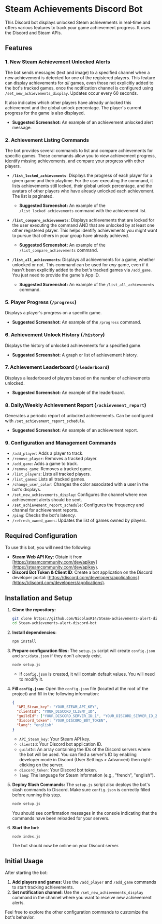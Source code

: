 # Steam Achievements Discord Bot

This Discord bot displays unlocked Steam achievements in real-time and offers various features to track your game achievement progress. It uses the Discord and Steam APIs.

## Features

### 1. New Steam Achievement Unlocked Alerts

The bot sends messages (text and image) to a specified channel when a new achievement is detected for one of the registered players. This feature can display achievements for *all* games, even those not explicitly added to the bot's tracked games, once the notification channel is configured using `/set_new_achievements_display`. Updates occur every 60 seconds.

It also indicates which other players have already unlocked this achievement and the global unlock percentage. The player's current progress for the game is also displayed.

*   **Suggested Screenshot:** An example of an achievement unlocked alert message.

### 2. Achievement Listing Commands

The bot provides several commands to list and compare achievements for specific games. These commands allow you to view achievement progress, identify missing achievements, and compare your progress with other players.

*   **`/list_locked_achievements`**: Displays the progress of each player for a given game and their playtime. For the user executing the command, it lists achievements still locked, their global unlock percentage, and the avatars of other players who have already unlocked each achievement. The list is paginated.
    *   **Suggested Screenshot:** An example of the `/list_locked_achievements` command with the achievement list.

*   **`/list_compare_achievements`**: Displays achievements that are locked for the user executing the command AND that are unlocked by at least one other registered player. This helps identify achievements you might want to pursue that others in your group have already achieved.
    *   **Suggested Screenshot:** An example of the `/list_compare_achievements` command.

*   **`/list_all_achievements`**: Displays all achievements for a game, whether unlocked or not. This command can be used for *any* game, even if it hasn't been explicitly added to the bot's tracked games via `/add_game`. You just need to provide the game's App ID.
    *   **Suggested Screenshot:** An example of the `/list_all_achievements` command.

### 5. Player Progress (`/progress`)

Displays a player's progress on a specific game.

*   **Suggested Screenshot:** An example of the `/progress` command.

### 6. Achievement Unlock History (`/history`)

Displays the history of unlocked achievements for a specified game.

*   **Suggested Screenshot:** A graph or list of achievement history.

### 7. Achievement Leaderboard (`/leaderboard`)

Displays a leaderboard of players based on the number of achievements unlocked.

*   **Suggested Screenshot:** An example of the leaderboard.

### 8. Daily/Weekly Achievement Report (`/achievement_report`)

Generates a periodic report of unlocked achievements. Can be configured with `/set_achievement_report_schedule`.

*   **Suggested Screenshot:** An example of an achievement report.

### 9. Configuration and Management Commands

*   `/add_player`: Adds a player to track.
*   `/remove_player`: Removes a tracked player.
*   `/add_game`: Adds a game to track.
*   `/remove_game`: Removes a tracked game.
*   `/list_players`: Lists all tracked players.
*   `/list_games`: Lists all tracked games.
*   `/change_user_color`: Changes the color associated with a user in the bot's displays.
*   `/set_new_achievements_display`: Configures the channel where new achievement alerts should be sent.
*   `/set_achievement_report_schedule`: Configures the frequency and channel for achievement reports.
*   `/ping`: Checks the bot's latency.
*   `/refresh_owned_games`: Updates the list of games owned by players.

## Required Configuration

To use this bot, you will need the following:

*   **Steam Web API Key**: Obtain it from [https://steamcommunity.com/dev/apikey](https://steamcommunity.com/dev/apikey).
*   **Discord Bot Token & Client ID**: Create a bot application on the Discord developer portal: [https://discord.com/developers/applications](https://discord.com/developers/applications).

## Installation and Setup

1.  **Clone the repository:**
    ```bash
    git clone https://github.com/NicolasR14/Steam-achievements-alert-discord-bot.git
    cd Steam-achievements-alert-discord-bot
    ```

2.  **Install dependencies:**
    ```bash
    npm install
    ```

3.  **Prepare configuration files:**
    The `setup.js` script will create `config.json` and `src/data.json` if they don't already exist.
    ```bash
    node setup.js
    ```
    *   If `config.json` is created, it will contain default values. You will need to modify it.

4.  **Fill `config.json`:**
    Open the `config.json` file (located at the root of the project) and fill in the following information:
    ```json
    {
      "API_Steam_key": "YOUR_STEAM_API_KEY",
      "clientId": "YOUR_DISCORD_CLIENT_ID",
      "guildId": ["YOUR_DISCORD_SERVER_ID_1", "YOUR_DISCORD_SERVER_ID_2"],
      "discord_token": "YOUR_DISCORD_BOT_TOKEN",
      "lang": "english"
    }
    ```
    *   `API_Steam_key`: Your Steam API key.
    *   `clientId`: Your Discord bot application ID.
    *   `guildId`: An array containing the IDs of the Discord servers where the bot will be used. You can find a server's ID by enabling developer mode in Discord (User Settings > Advanced) then right-clicking on the server.
    *   `discord_token`: Your Discord bot token.
    *   `lang`: The language for Steam information (e.g., "french", "english").

5.  **Deploy Slash Commands:**
    The `setup.js` script also deploys the bot's slash commands to Discord. Make sure `config.json` is correctly filled before running this step.
    ```bash
    node setup.js
    ```
    You should see confirmation messages in the console indicating that the commands have been reloaded for your servers.

6.  **Start the bot:**
    ```bash
    node index.js
    ```
    The bot should now be online on your Discord server.

## Initial Usage

After starting the bot:

1.  **Add players and games:** Use the `/add_player` and `/add_game` commands to start tracking achievements.
2.  **Set notification channel:** Use the `/set_new_achievements_display` command in the channel where you want to receive new achievement alerts.

Feel free to explore the other configuration commands to customize the bot's behavior.
